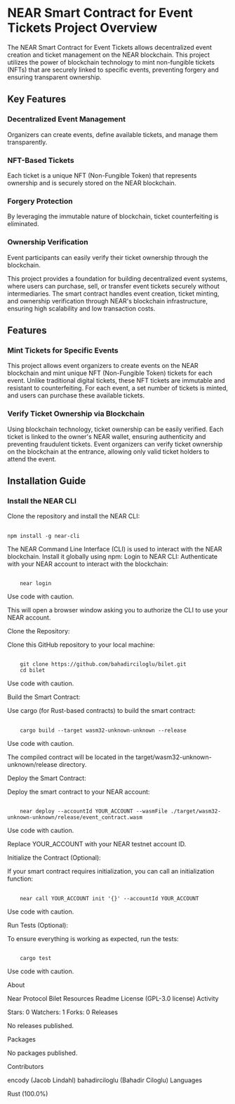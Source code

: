 
# NEAR Smart Contract for Event Tickets Project Overview

The NEAR Smart Contract for Event Tickets allows decentralized event creation and ticket management on the NEAR blockchain. This project utilizes the power of blockchain technology to mint non-fungible tickets (NFTs) that are securely linked to specific events, preventing forgery and ensuring transparent ownership.

## Key Features

### Decentralized Event Management
Organizers can create events, define available tickets, and manage them transparently.

### NFT-Based Tickets
Each ticket is a unique NFT (Non-Fungible Token) that represents ownership and is securely stored on the NEAR blockchain.

### Forgery Protection
By leveraging the immutable nature of blockchain, ticket counterfeiting is eliminated.

### Ownership Verification
Event participants can easily verify their ticket ownership through the blockchain.

This project provides a foundation for building decentralized event systems, where users can purchase, sell, or transfer event tickets securely without intermediaries. The smart contract handles event creation, ticket minting, and ownership verification through NEAR's blockchain infrastructure, ensuring high scalability and low transaction costs.

## Features

### Mint Tickets for Specific Events
This project allows event organizers to create events on the NEAR blockchain and mint unique NFT (Non-Fungible Token) tickets for each event. Unlike traditional digital tickets, these NFT tickets are immutable and resistant to counterfeiting. For each event, a set number of tickets is minted, and users can purchase these available tickets.

### Verify Ticket Ownership via Blockchain
Using blockchain technology, ticket ownership can be easily verified. Each ticket is linked to the owner's NEAR wallet, ensuring authenticity and preventing fraudulent tickets. Event organizers can verify ticket ownership on the blockchain at the entrance, allowing only valid ticket holders to attend the event.

## Installation Guide

### Install the NEAR CLI
Clone the repository and install the NEAR CLI:
##
    npm install -g near-cli


The NEAR Command Line Interface (CLI) is used to interact with the NEAR blockchain. Install it globally using npm:
Login to NEAR CLI:
Authenticate with your NEAR account to interact with the blockchain:

##
        near login
        
Use code with caution.

This will open a browser window asking you to authorize the CLI to use your NEAR account.

Clone the Repository:

Clone this GitHub repository to your local machine:

##
        git clone https://github.com/bahadirciloglu/bilet.git
        cd bilet

Use code with caution.

Build the Smart Contract:

Use cargo (for Rust-based contracts) to build the smart contract:

##
        cargo build --target wasm32-unknown-unknown --release
        
Use code with caution.

The compiled contract will be located in the target/wasm32-unknown-unknown/release directory.

Deploy the Smart Contract:

Deploy the smart contract to your NEAR account:

##
        near deploy --accountId YOUR_ACCOUNT --wasmFile ./target/wasm32-unknown-unknown/release/event_contract.wasm

Use code with caution.

Replace YOUR_ACCOUNT with your NEAR testnet account ID.

Initialize the Contract (Optional):

If your smart contract requires initialization, you can call an initialization function:

##
        near call YOUR_ACCOUNT init '{}' --accountId YOUR_ACCOUNT
        
Use code with caution.

Run Tests (Optional):

To ensure everything is working as expected, run the tests:

##
        cargo test
        
Use code with caution.

About

Near Protocol Bilet
Resources
Readme
License (GPL-3.0 license)
Activity

Stars: 0
Watchers: 1
Forks: 0
Releases

No releases published.

Packages

No packages published.

Contributors

encody (Jacob Lindahl)
bahadirciloglu (Bahadir Ciloglu)
Languages

Rust (100.0%)






